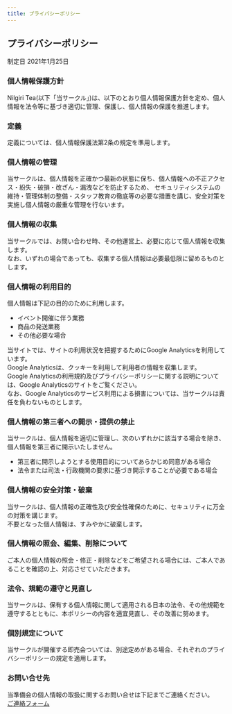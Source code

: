 ```yaml
---
title: プライバシーポリシー
---
```

## プライバシーポリシー
制定日 2021年1月25日

### 個人情報保護方針
Nilgiri Tea(以下「当サークル」)は、以下のとおり個人情報保護方針を定め、個人情報を法令等に基づき適切に管理、保護し、個人情報の保護を推進します。

### 定義
定義については、個人情報保護法第2条の規定を準用します。

### 個人情報の管理
当サークルは、個人情報を正確かつ最新の状態に保ち、個人情報への不正アクセス・紛失・破損・改ざん・漏洩などを防止するため、
セキュリティシステムの維持・管理体制の整備・スタッフ教育の徹底等の必要な措置を講じ、安全対策を実施し個人情報の厳重な管理を行ないます。

### 個人情報の収集
当サークルでは、お問い合わせ時、その他運営上、必要に応じて個人情報を収集します。  
なお、いずれの場合であっても、収集する個人情報は必要最低限に留めるものとします。

### 個人情報の利用目的
個人情報は下記の目的のために利用します。
- イベント開催に伴う業務
- 商品の発送業務
- その他必要な場合

当サイトでは、サイトの利用状況を把握するためにGoogle Analyticsを利用しています。  
Google Analyticsは、クッキーを利用して利用者の情報を収集します。  
Google Analyticsの利用規約及びプライバシーポリシーに関する説明については、Google Analyticsのサイトをご覧ください。  
なお、Google Analyticsのサービス利用による損害については、当サークルは責任を負わないものとします。

### 個人情報の第三者への開示・提供の禁止
当サークルは、個人情報を適切に管理し、次のいずれかに該当する場合を除き、個人情報を第三者に開示いたしません。
- 第三者に開示しようとする使用目的についてあらかじめ同意がある場合
- 法令または司法・行政機関の要求に基づき開示することが必要である場合

### 個人情報の安全対策・破棄
当サークルは、個人情報の正確性及び安全性確保のために、セキュリティに万全の対策を講じます。  
不要となった個人情報は、すみやかに破棄します。

### 個人情報の照会、編集、削除について
ご本人の個人情報の照会・修正・削除などをご希望される場合には、ご本人であることを確認の上、対応させていただきます。

### 法令、規範の遵守と見直し
当サークルは、保有する個人情報に関して適用される日本の法令、その他規範を遵守するとともに、本ポリシーの内容を適宜見直し、その改善に努めます。

### 個別規定について
当サークルが開催する即売会ついては、別途定めがある場合、それぞれのプライバシーポリシーの規定を適用します。

### お問い合せ先
当準備会の個人情報の取扱に関するお問い合せは下記までご連絡ください。  
[ご連絡フォーム](https://docs.google.com/forms/d/e/1FAIpQLSeFP43yofY-p2GYOdRiv8rNOZIMF2obWYYQ-ZjjbdUVnGPHnA/viewform) 
